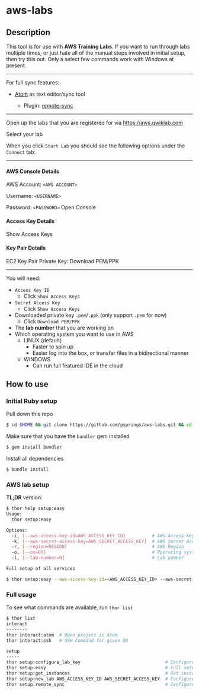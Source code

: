 # aws-labs
## Description
This tool is for use with **AWS Training Labs**. If you want to run through labs multiple times, or just hate all of the manual steps involved in initial setup, then try this out. Only a select few commands work with Windows at present.

---
For full sync features:
* [Atom](https://atom.io/) as text editor/sync tool

  * Plugin: [remote-sync](https://atom.io/packages/remote-sync)
---

Open up the labs that you are registered for via https://aws.qwiklab.com

Select your lab

When you click `Start Lab` you should see the following options under the `Connect` tab:

---

#### AWS Console Details
AWS Account:
`<AWS ACCOUNT>`

Username:
`<USERNAME>`

Password:
`<PASSWORD>`
Open Console
#### Access Key Details
Show Access Keys
#### Key Pair Details
EC2 Key Pair Private Key: Download PEM/PPK  

---

You will need:
* `Access Key ID`
  * Click `Show Access Keys`
* `Secret Access Key`
  * Click `Show Access Keys`
* Downloaded private key `.pem`/`.ppk` (only support `.pem` for now)
  * Click `Download PEM/PPK`
* The **lab number** that you are working on
* Which operating system you want to use in AWS
  * LINUX (default)
    * Faster to spin up
    * Easier log into the box, or transfer files in a bidirectional manner
  * WINDOWS
    * Can run full featured IDE in the cloud

## How to use
### Initial Ruby setup
Pull down this repo
```bash
$ cd $HOME && git clone https://github.com/psprings/aws-labs.git && cd aws-labs
```
Make sure that you have the `bundler` gem installed
```bash
$ gem install bundler
```
Install all dependencies
```bash
$ bundle install
```
### AWS lab setup
**TL;DR** version:
```bash
$ thor help setup:easy
Usage:
  thor setup:easy

Options:
  -i, [--aws-access-key-id=AWS_ACCESS_KEY_ID]          # AWS Access Key ID
  -k, [--aws-secret-access-key=AWS_SECRET_ACCESS_KEY]  # AWS Secret Access Key
  -r, [--region=REGION]                                # AWS Region
  -o, [--os=OS]                                        # Operating system to use
  -l, [--lab-number=N]                                 # Lab number

Full setup of all services
```
```bash
$ thor setup:easy --aws-access-key-id=<AWS_ACCESS_KEY_ID> --aws-secret-access-key=<AWS_SECRET_ACCESS_KEY> --os=<LINUX or WINDOWS> --lab-number=<LABNUMBER>
```

### Full usage
To see what commands are available, run `thor list`
```bash
$ thor list
interact
--------
thor interact:atom  # Open project in Atom
thor interact:ssh   # SSH Command for given OS

setup
-----
thor setup:configure_lab_key                                # Configure key for the new lab
thor setup:easy                                             # Full setup of all services
thor setup:get_instances                                    # Get instances matching parameter
thor setup:new_lab AWS_ACCESS_KEY_ID AWS_SECRET_ACCESS_KEY  # Configure your ~/.aws/credentials file with new lab creds
thor setup:remote_sync                                      # Configure remote-sync for Atom

```

